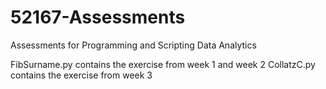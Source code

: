 
# 52167-Assessments
Assessments for Programming and Scripting Data Analytics

FibSurname.py contains the exercise from week 1 and week 2
CollatzC.py contains the exercise from week 3
